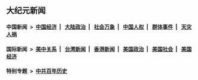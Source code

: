## 大纪元新闻

#### 中国新闻 &nbsp;>&nbsp; [中国经济](indexes/ncid283/README.md?02241245) &nbsp;| &nbsp; [大陆政治](indexes/ncid277/README.md?02241245) &nbsp;| &nbsp; [社会万象](indexes/ncid282/README.md?02241245) &nbsp;| &nbsp; [中国人权](indexes/ncid278/README.md?02241245) &nbsp;| &nbsp; [群体事件](indexes/ncid279/README.md?02241245) &nbsp;| &nbsp; [天灾人祸](indexes/ncid280/README.md?02241245)

#### 国际新闻 &nbsp;>&nbsp; [美中关系](indexes/nf1412576/README.md?02241245) &nbsp;| &nbsp; [台湾新闻](indexes/ncid1349361/README.md?02241245) &nbsp;| &nbsp; [香港新闻](indexes/ncid1349362/README.md?02241245) &nbsp;| &nbsp; [美国政治](indexes/ncid1078159/README.md?02241245) &nbsp;| &nbsp; [美国社会](indexes/ncid1078160/README.md?02241245) &nbsp;| &nbsp; [美国经济](indexes/ncid1078158/README.md?02241245)

#### 特别专题 &nbsp;>&nbsp; [中共百年历史](https://github.com/epoch-news/epoch-special/blob/master/README.md?02241245)  
